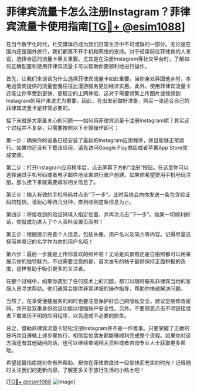 # 菲律宾流量卡怎么注册Instagram？菲律宾流量卡使用指南[[TG💪+ @esim1088](https://t.me/s/esim1088)]

在当今数字化时代，社交媒体已成为我们日常生活中不可或缺的一部分。无论是在国内还是国外旅行，我们都离不开手机和网络的支持。对于经常前往菲律宾的人来说，选择合适的流量卡至关重要。尤其是在注册Instagram等社交平台时，了解如何正确配置和使用菲律宾流量卡可以帮助你更顺利地进行操作。

首先，让我们来谈谈为什么选择菲律宾流量卡如此重要。当你身处异国他乡时，本地运营商提供的流量套餐往往比漫游服务更加经济实惠。此外，使用菲律宾流量卡还能让你享受到更快、更稳定的上网体验，这对于需要频繁上传图片或视频到Instagram的用户来说尤为重要。因此，在出发前做好准备，购买一张适合自己的菲律宾流量卡是非常必要的。

接下来就是大家最关心的问题——如何用菲律宾流量卡注册Instagram呢？其实这个过程并不复杂，只需要按照以下步骤操作即可：

第一步：确保你的设备已经安装了最新的Instagram应用程序，并且能够正常运行。如果你还没有下载该应用，请先访问Google Play商店或者苹果App Store完成安装。

第二步：打开Instagram应用程序后，点击屏幕下方的“注册”按钮。在这里你可以选择通过手机号码或者电子邮件地址来进行账户创建。如果你希望使用手机号码注册，那么接下来就需要填写相关信息了。

第三步：输入有效的手机号码并点击“下一步”。此时系统会向你发送一条包含验证码的短信。请耐心等待几分钟，直到收到这条信息为止。

第四步：将接收到的验证码填入指定位置，并再次点击“下一步”。如果一切顺利的话，你就成功进入了个人资料设置页面啦！

第五步：根据提示完善个人信息，包括头像、用户名以及简介等内容。记得尽量选择简单易记的名字作为你的用户名哦！

第六步：最后一步就是上传你喜欢的照片啦！无论是风景照还是自拍照都可以用来展示你的独特魅力。不过需要注意的是，首次发布的帖子最好保持正面积极的态度，这样有助于吸引更多的关注者。

在整个过程中，如果你遇到了任何技术上的问题，都可以随时联系菲律宾当地的客服人员寻求帮助。他们通常会提供非常详细的操作指导，帮助你快速解决问题。

当然了，在享受便捷服务的同时也要注意保护好自己的隐私安全。建议定期修改密码，并开启双重身份验证功能以增强账户安全性。另外，不要随意点击不明链接或者下载来历不明的应用程序，以免造成不必要的损失。

总之，借助菲律宾流量卡轻松注册Instagram并不是一件难事。只要掌握了正确的技巧并且遵循上述步骤执行，相信每位朋友都能够顺利完成整个流程。如果你对这方面还有其他疑问的话，也可以继续查阅相关资料或者咨询专业人士获取更多帮助。

希望这篇指南能对你有所帮助，祝你在菲律宾度过一段愉快而充实的时光！记得随时关注我们的更新内容，了解更多关于旅行生活的小贴士吧！

[[TG💪+ @esim1088](https://t.me/s/esim1088) ![Image](https://i.postimg.cc/4NQfJmqS/Snipaste-2025-05-13-00-14-12.png)]